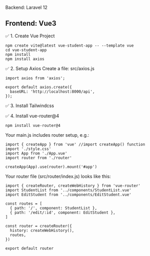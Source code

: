 Backend: Laravel 12

## Frontend: Vue3

✅ 1. Create Vue Project

```
npm create vite@latest vue-student-app -- --template vue
cd vue-student-app
npm install
npm install axios
```

✅ 2. Setup Axios
Create a file: src/axios.js

```
import axios from 'axios';

export default axios.create({
  baseURL: 'http://localhost:8000/api',
});
```

✅ 3. Install Tailwindcss

✅ 4. Install vue-router@4

```
npm install vue-router@4
```

Your main.js includes router setup, e.g.:

```
import { createApp } from 'vue' //import createApp() function
import './style.css'
import App from './App.vue'
import router from './router'

createApp(App).use(router).mount('#app')
```
Your router file (src/router/index.js) looks like this:
```
import { createRouter, createWebHistory } from 'vue-router'
import StudentList from '../components/StudentList.vue'
import EditStudent from '../components/EditStudent.vue'

const routes = [
  { path: '/', component: StudentList },
  { path: '/edit/:id', component: EditStudent },
]

const router = createRouter({
  history: createWebHistory(),
  routes,
})

export default router
```
